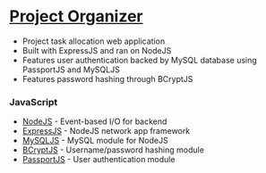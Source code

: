 # [Project Organizer]
- Project task allocation web application
- Built with ExpressJS and ran on NodeJS
- Features user authentication backed by MySQL database using PassportJS and MySQLJS
- Features password hashing through BCryptJS

 ### JavaScript
* [NodeJS] - Event-based I/O for backend
* [ExpressJS] - NodeJS network app framework
* [MySQLJS] - MySQL module for NodeJS
* [BCryptJS] - Username/password hashing module
* [PassportJS] - User authentication module

[Project Organizer]: <projectorganizer.heroku.com>
[NodeJS]: <http://nodejs.org>
[ExpressJS]: <http://expressjs.com>
[MySQLJS]: <https://github.com/mysqljs/mysql>
[BCryptJS]: <https://www.npmjs.com/package/bcryptjs>
[PassportJS]: <http://passportjs.org/>
